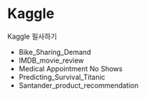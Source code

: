 # Kaggle
Kaggle 필사하기

- Bike_Sharing_Demand
- IMDB_movie_review
- Medical Appointment No Shows
- Predicting_Survival_Titanic
- Santander_product_recommendation
